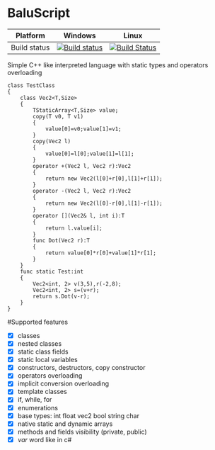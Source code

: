 # BaluScript

Platform | Windows | Linux
---------|---------|------
Build status | [![Build status](https://ci.appveyor.com/api/projects/status/584yr2mob5jwnuk9?svg=true)](https://ci.appveyor.com/project/HumMan/baluscript) | [![Build Status](https://travis-ci.org/HumMan/BaluScript.svg?branch=master)](https://travis-ci.org/HumMan/BaluScript)

Simple C++ like interpreted language with static types and operators overloading

```
class TestClass
{
	class Vec2<T,Size>
	{
		TStaticArray<T,Size> value;
		copy(T v0, T v1)
		{
			value[0]=v0;value[1]=v1;
		}
		copy(Vec2 l)
		{
			value[0]=l[0];value[1]=l[1];
		}
		operator +(Vec2 l, Vec2 r):Vec2
		{
			return new Vec2(l[0]+r[0],l[1]+r[1]);
		}
		operator -(Vec2 l, Vec2 r):Vec2
		{
			return new Vec2(l[0]-r[0],l[1]-r[1]);
		}
		operator [](Vec2& l, int i):T
		{
			return l.value[i];
		}
		func Dot(Vec2 r):T
		{
			return value[0]*r[0]+value[1]*r[1];
		}
	}
	func static Test:int
	{
		Vec2<int, 2> v(3,5),r(-2,8);
		Vec2<int, 2> s=(v+r);
		return s.Dot(v-r);
	}
}
```

#Supported features
- [X] classes
- [X] nested classes
- [X] static class fields
- [X] static local variables
- [X] constructors, destructors, copy constructor
- [X] operators overloading
- [X] implicit conversion overloading
- [X] template classes
- [X] if, while, for
- [X] enumerations
- [X] base types: int float vec2 bool string char
- [X] native static and dynamic arrays
- [X] methods and fields visibility (private, public)
- [X] *var* word like in c# 

